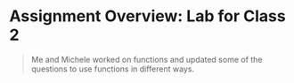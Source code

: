 
# Assignment Overview: Lab for Class 2

>Me and Michele worked on functions and updated some of the questions to use functions in different ways. 